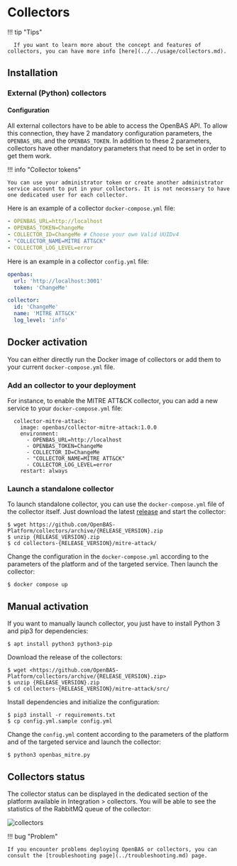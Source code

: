 # Collectors

!!! tip "Tips"

      If you want to learn more about the concept and features of collectors, you can have more info [here](../../usage/collectors.md).

## Installation

### External (Python) collectors

#### Configuration

All external collectors have to be able to access the OpenBAS API. To allow this connection, they have 2 mandatory configuration parameters, the `OPENBAS_URL` and the `OPENBAS_TOKEN`. In addition to these 2 parameters, collectors have other mandatory parameters that need to be set in order to get them work.

!!! info "Collector tokens"

    You can use your administrator token or create another administrator service account to put in your collectors. It is not necessary to have one dedicated user for each collector.

Here is an example of a collector `docker-compose.yml` file:
```yaml
- OPENBAS_URL=http://localhost
- OPENBAS_TOKEN=ChangeMe
- COLLECTOR_ID=ChangeMe # Choose your own Valid UUIDv4
- "COLLECTOR_NAME=MITRE ATT&CK"
- COLLECTOR_LOG_LEVEL=error
```

Here is an example in a collector `config.yml` file:

```yaml
openbas:
  url: 'http://localhost:3001'
  token: 'ChangeMe'

collector:
  id: 'ChangeMe'
  name: 'MITRE ATT&CK'
  log_level: 'info'
```

## Docker activation

You can either directly run the Docker image of collectors or add them to your current `docker-compose.yml` file.

### Add an collector to your deployment

For instance, to enable the MITRE ATT&CK collector, you can add a new service to your `docker-compose.yml` file:

```docker
  collector-mitre-attack:
    image: openbas/collector-mitre-attack:1.0.0
    environment:
      - OPENBAS_URL=http://localhost
      - OPENBAS_TOKEN=ChangeMe
      - COLLECTOR_ID=ChangeMe
      - "COLLECTOR_NAME=MITRE ATT&CK"
      - COLLECTOR_LOG_LEVEL=error
    restart: always
```

### Launch a standalone collector

To launch standalone collector, you can use the `docker-compose.yml` file of the collector itself. Just download the latest [release](https://github.com/OpenBAS-Platform/collectors/releases) and start the collector:

```
$ wget https://github.com/OpenBAS-Platform/collectors/archive/{RELEASE_VERSION}.zip
$ unzip {RELEASE_VERSION}.zip
$ cd collectors-{RELEASE_VERSION}/mitre-attack/
```

Change the configuration in the `docker-compose.yml` according to the parameters of the platform and of the targeted service. Then launch the collector:

```
$ docker compose up
```

## Manual activation

If you want to manually launch collector, you just have to install Python 3 and pip3 for dependencies:

```
$ apt install python3 python3-pip
```

Download the release of the collectors:

```
$ wget <https://github.com/OpenBAS-Platform/collectors/archive/{RELEASE_VERSION}.zip>
$ unzip {RELEASE_VERSION}.zip
$ cd collectors-{RELEASE_VERSION}/mitre-attack/src/
```

Install dependencies and initialize the configuration:

```
$ pip3 install -r requirements.txt
$ cp config.yml.sample config.yml
```

Change the `config.yml` content according to the parameters of the platform and of the targeted service and launch the collector:

```
$ python3 openbas_mitre.py
```

## Collectors status

The collector status can be displayed in the dedicated section of the platform available in Integration > collectors. You will be able to see the statistics of the RabbitMQ queue of the collector:

![collectors](../assets/collectors-status.png)

!!! bug "Problem"

    If you encounter problems deploying OpenBAS or collectors, you can consult the [troubleshooting page](../troubleshooting.md) page.
